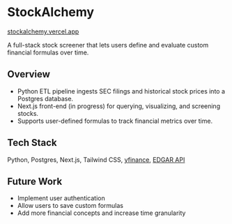 # StockAlchemy
[stockalchemy.vercel.app](https://stockalchemy.vercel.app/)

A full-stack stock screener that lets users define and evaluate custom financial formulas over time.

## Overview
- Python ETL pipeline ingests SEC filings and historical stock prices into a Postgres database.  
- Next.js front-end (in progress) for querying, visualizing, and screening stocks.  
- Supports user-defined formulas to track financial metrics over time.

## Tech Stack
Python, Postgres, Next.js, Tailwind CSS, [yfinance](https://github.com/ranaroussi/yfinance), [EDGAR API](https://www.sec.gov/search-filings/edgar-application-programming-interfaces)

## Future Work  
- Implement user authentication
- Allow users to save custom formulas
- Add more financial concepts and increase time granularity
